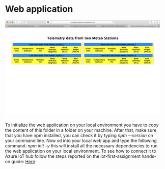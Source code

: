 # Web application

![Screenshot of the web application](Images/webapp.png)

To initialize the web application on your local environment you have to copy the content of this folder in a folder on your machine. After that, make sure that you have npm installed, you can check it by typing
*npm --version*
on your command line. Now cd into your local web app and type the following command:
*npm init -y*
this will install all the necessary dependencies to run the web application on your local environment. To see how to connect it to Azure IoT hub follow the steps reported on the iot-first-assignment hands-on guide: [Here](https://www.linkedin.com/pulse/hands-tutorial-visualize-telemetry-data-from-iot-devices-palmiero/)
